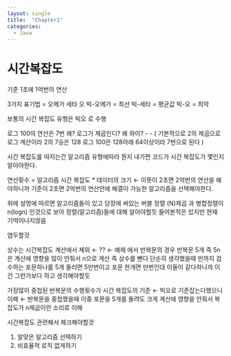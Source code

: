 ```yaml
---
layout: single
title:  "Chapter1"
categories:
  - Java
---
```


# 시간복잡도

기준 1초에 1억번의 연산

3가지 표기법 = 오메가 세타 오
빅-오메가 = 최선 
빅-세타 = 평균값
빅-오 = 최악

보통의 시간 복잡도 유형은 빅오 로 수행

로그 100의 연산은 7번 왜? 로그가 제곱인디?
왜 와이? - -  ( 기본적으로 2의 제곱으로 로그 계산이라 2의 7승은 128 로그 100은  128아래 64이상이라 7번으로 된다 )

시간 복잡도를 따지는건 알고리즘 유형에따라 뭔지 
내가짠 코드가 시간 복잡도가 몇인지 알아야한다.

연산횟수 = 알고리즘 시간 복잡도 * 데이터의 크기   ← 이뜻이 2초면 2억번의 연산을 해야하니까 
기준이 2초면 2억번의 연산안에 해결이 가능한 알고리즘을 선택해야한다.

위에 설명에 따르면 알고리즘들이 있고 당장에 써있는 버블 정렬 (N)제곱 과 병합정렬이 n(logn) 인것으로 보아 정렬(알고리즘)들에 대해 알아야할듯 들어본적은 있지만 현재 기억이나지않음

염두할것

상수는 시간복잡도 계산에서 제외 ← ??   ← 예제 에서 반복문의 경우 반복문 5개 즉 5n은 계산에 영향을 많이 안줘서 n으로 계산 즉 상수를 뺀다 단순히 생각했을때 만까지 검수하는 포문하나를 5개 돌리면 5만번이고 포문 한개면 만번인대 이둘이 같다하니까 이건 그런가보다 하고 생각해야할듯


가장많이 중첩된 반복문의 수행횟수가 시간 복잡도의 기준  ← 빅오로 기준잡는다했으니 이해 ← 반복문을 중첩했을때 이중 포문을 5개를 돌려도 크게 계산에 영향을 안줘서 복잡도가 n제곱이란 소리로 이해

시간복잡도 관련해서 체크해야할것 
1. 알맞은 알고리즘 선택하기
2. 비효율적 로직 없게하기

